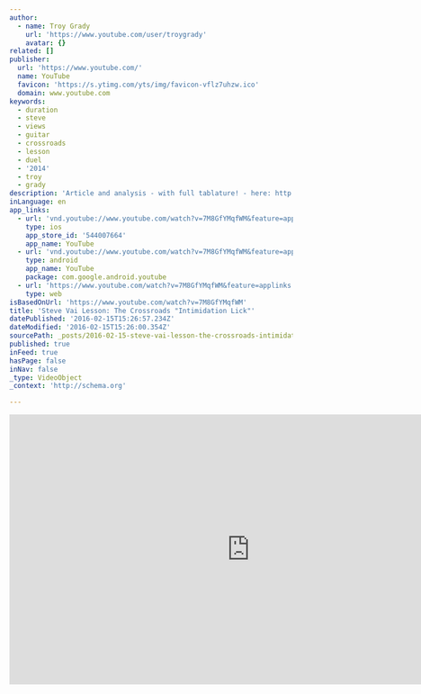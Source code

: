 ```yaml
---
author:
  - name: Troy Grady
    url: 'https://www.youtube.com/user/troygrady'
    avatar: {}
related: []
publisher:
  url: 'https://www.youtube.com/'
  name: YouTube
  favicon: 'https://s.ytimg.com/yts/img/favicon-vflz7uhzw.ico'
  domain: www.youtube.com
keywords:
  - duration
  - steve
  - views
  - guitar
  - crossroads
  - lesson
  - duel
  - '2014'
  - troy
  - grady
description: 'Article and analysis - with full tablature! - here: http://troygrady.com/2014/01/22/steve-vai-crossroads-intimidation-breakdown/ Update 12.22.2014 - The Paul Gilbert inside/outside picking lesson is up! https://www.youtube.com/watch?v=y1Na-NdRrOQ Update 11.25.2014 - The Kickstarter for our awesome guitar camera mount is now live! http://kck.st/1rex6NN Update 10.17.2014 - 275k views! Well that escalated quickly. Season 2 Episode 2 is now out!'
inLanguage: en
app_links:
  - url: 'vnd.youtube://www.youtube.com/watch?v=7M8GfYMqfWM&feature=applinks'
    type: ios
    app_store_id: '544007664'
    app_name: YouTube
  - url: 'vnd.youtube://www.youtube.com/watch?v=7M8GfYMqfWM&feature=applinks'
    type: android
    app_name: YouTube
    package: com.google.android.youtube
  - url: 'https://www.youtube.com/watch?v=7M8GfYMqfWM&feature=applinks'
    type: web
isBasedOnUrl: 'https://www.youtube.com/watch?v=7M8GfYMqfWM'
title: 'Steve Vai Lesson: The Crossroads "Intimidation Lick"'
datePublished: '2016-02-15T15:26:57.234Z'
dateModified: '2016-02-15T15:26:00.354Z'
sourcePath: _posts/2016-02-15-steve-vai-lesson-the-crossroads-intimidation-lick.md
published: true
inFeed: true
hasPage: false
inNav: false
_type: VideoObject
_context: 'http://schema.org'

---
```

<iframe src="https://cdn.embedly.com/widgets/media.html?src=https%3A%2F%2Fwww.youtube.com%2Fembed%2F7M8GfYMqfWM%3Ffeature%3Doembed&amp;url=https%3A%2F%2Fwww.youtube.com%2Fwatch%3Fv%3D7M8GfYMqfWM&amp;image=https%3A%2F%2Fi.ytimg.com%2Fvi%2F7M8GfYMqfWM%2Fhqdefault.jpg&amp;key=b7d04c9b404c499eba89ee7072e1c4f7&amp;type=text%2Fhtml&amp;schema=youtube" width="854" height="480" scrolling="no" frameborder="0" allowfullscreen="allowfullscreen" style=""></iframe>